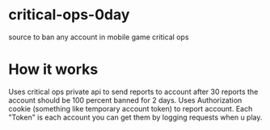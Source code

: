 # critical-ops-0day
source to ban any account in mobile game critical ops
# How it works
Uses critical ops private api to send reports to account after 30 reports the account should be 100 percent banned for 2 days. 
Uses Authorization cookie (something like temporary account token) to report account. 
Each "Token" is each account you can get them by logging requests when u play.
